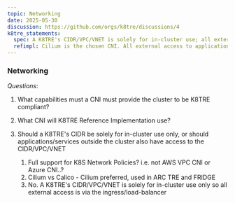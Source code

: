 ```yaml
---
topic: Networking
date: 2025-05-30
discussion: https://github.com/orgs/k8tre/discussions/4
k8tre_statements:
  spec: A K8TRE's CIDR/VPC/VNET is solely for in-cluster use; all external access to applications/services is via the ingress object/load-balancer. A K8TRE's CNI must have full support for K8S Network Policies. 
  refimpl: Cilium is the chosen CNI. All external access to applications/services is via the ingress object/load-balancer.
---
```


### Networking

*Questions*: 

1. What capabilities must a CNI must provide the cluster to be K8TRE compliant?
2. What CNI will K8TRE Reference Implementation use?
3. Should a K8TRE's CIDR be solely for in-cluster use only, or should applications/services outside the cluster also have access to the CIDR/VPC/VNET

    1. Full support for K8S Network Policies? i.e. not AWS VPC CNI or Azure CNI..?
    2. Cilium vs Calico - Cilium preferred, used in ARC TRE and FRIDGE
    3. No. A K8TRE's CIDR/VPC/VNET is solely for in-cluster use only so all external access is via the ingress/load-balancer
